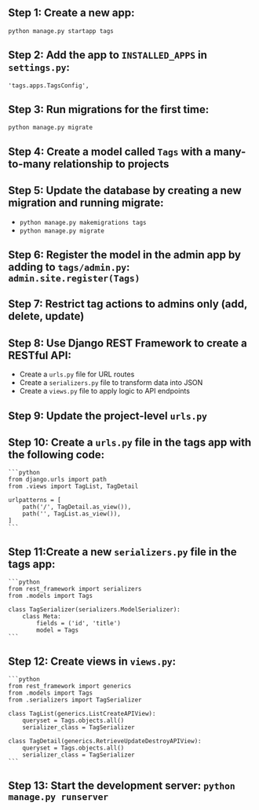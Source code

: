 ## Step 1: Create a new app:

`python manage.py startapp tags`

## Step 2: Add the app to `INSTALLED_APPS` in `settings.py`:

`'tags.apps.TagsConfig',`

## Step 3: Run migrations for the first time:

`python manage.py migrate`

## Step 4: Create a model called `Tags` with a many-to-many relationship to projects

## Step 5: Update the database by creating a new migration and running migrate:

- `python manage.py makemigrations tags`
- `python manage.py migrate`

## Step 6: Register the model in the admin app by adding to `tags/admin.py`: `admin.site.register(Tags)`

## Step 7: Restrict tag actions to admins only (add, delete, update)

## Step 8: Use Django REST Framework to create a RESTful API:

- Create a `urls.py` file for URL routes
- Create a `serializers.py` file to transform data into JSON
- Create a `views.py` file to apply logic to API endpoints

## Step 9: Update the project-level `urls.py`

## Step 10: Create a `urls.py` file in the tags app with the following code:

    ```python
    from django.urls import path
    from .views import TagList, TagDetail

    urlpatterns = [
        path('/', TagDetail.as_view()),
        path('', TagList.as_view()),
    ]
    ```

## Step 11:Create a new `serializers.py` file in the tags app:

    ```python
    from rest_framework import serializers
    from .models import Tags

    class TagSerializer(serializers.ModelSerializer):
        class Meta:
            fields = ('id', 'title')
            model = Tags
    ```

## Step 12: Create views in `views.py`:

    ```python
    from rest_framework import generics
    from .models import Tags
    from .serializers import TagSerializer

    class TagList(generics.ListCreateAPIView):
        queryset = Tags.objects.all()
        serializer_class = TagSerializer

    class TagDetail(generics.RetrieveUpdateDestroyAPIView):
        queryset = Tags.objects.all()
        serializer_class = TagSerializer
    ```

## Step 13: Start the development server: `python manage.py runserver`

<!-- ## Step 14: Add permission to let only admins update, add and delete something: `permission_classes = [IsAdminOrReadOnly]` -->
